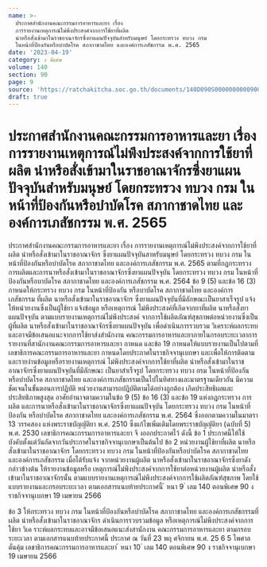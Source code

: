 ```yaml
---
name: >-
  ประกาศสำนักงานคณะกรรมการอาหารและยา เรื่อง
  การรายงานเหตุการณ์ไม่พึงประสงค์จากการใช้ยาที่ผลิต
  นำหรือสั่งเข้ามาในราชอาณาจักรซึ่งยาแผนปัจจุบันสำหรับมนุษย์ โดยกระทรวง ทบวง กรม
  ในหน้าที่ป้องกันหรือบำบัดโรค สภากาชาดไทย และองค์การเภสัชกรรม พ.ศ. 2565
date: '2023-04-19'
category: ง พิเศษ
volume: 140
section: 90
page: 9
source: 'https://ratchakitcha.soc.go.th/documents/140D090S0000000000900.pdf'
draft: true
---
```


# ประกาศสำนักงานคณะกรรมการอาหารและยา เรื่อง การรายงานเหตุการณ์ไม่พึงประสงค์จากการใช้ยาที่ผลิต นำหรือสั่งเข้ามาในราชอาณาจักรซึ่งยาแผนปัจจุบันสำหรับมนุษย์ โดยกระทรวง ทบวง กรม ในหน้าที่ป้องกันหรือบำบัดโรค สภากาชาดไทย และองค์การเภสัชกรรม พ.ศ. 2565

ประกาศสำนักงานคณะกรรมการอาหารและยา เรื่อง การรายงานเหตุการณ์ไม่พึงประสงค์จากการใช้ยาที่ผลิต นำหรือสั่งเข้ามาในราชอาณาจักร ซึ่งยาแผนปัจจุบันสาหรับมนุษย์ โดยกระทรวง ทบวง กรม ในหน้าที่ป้องกันหรือบำบัดโรค สภากาชาดไทย และองค์การเภสัชกรรม พ.ศ. 2565 ตามที่กฎกระทรวง การผลิตและการนาหรือสั่งเข้ามาในราชอาณาจักรซึ่งยาแผนปัจจุบัน โดยกระทรวง ทบวง กรม ในหน้าที่ป้องกันหรือบาบัดโรค สภากาชาดไทย และองค์การเภสัชกรรม พ.ศ. 2564 ข้อ 9 (5) และข้อ 16 (3) กาหนดให้กระทรวง ทบวง กรม ในหน้าที่ป้องกัน หรือบาบัดโรค สภากาชาดไทย และองค์การเภสัชกรรม ที่ผลิต นาหรือสั่งเข้ามาในราชอาณาจักร ซึ่งยาแผนปัจจุบันที่มีลักษณะเป็นยาสาเร็จรูป แจ้งให้หน่วยงานซึ่งเป็นผู้ใช้ยา แจ้งข้อมูล หรือเหตุการณ์ ไม่พึงประสงค์ที่เกิดจากยาที่ผลิต นาหรือสั่งยาแผนปัจจุบัน ตามแบบรายงานเหตุการณ์ไม่พึงประสงค์ จากการใช้ผลิตภัณฑ์สุขภาพต่อหน่วยงานซึ่งเป็นผู้ที่ผลิต นาหรือสั่งเข้ามาในราชอาณาจักรซึ่งยาแผนปัจจุบัน เพื่อดำเนินการรวบรวม วิเคราะห์ผลกระทบ และอาจมีข้อเสนอแนะจากการใช้ยาส่งสำนักงาน คณะกรรมการอาหารและยาภายในกรอบระยะเวลาการรายงานที่สานักงานคณะกรรมการอาหารและยา กาหนด และข้อ 19 กาหนดให้แบบรายงานเป็นไปตามที่เลขาธิการคณะกรรมการอาหารและยา กาหนดโดยประกาศในราชกิจจานุเบกษา และเพื่อให้การติดตามและรายงำนข้อมูลหรือรายงานเหตุการณ์ ไม่พึงประสงค์จากการใช้ยาที่ผลิต นำหรือสั่งเข้ามาในราชอาณาจักรซึ่งยาแผนปัจจุบันที่มีลักษณะ เป็นยาสำเร็จรูป โดยกระทรวง ทบวง กรม ในหน้าที่ป้องกันหรือบำบัดโรค สภากาชาดไทย และองค์การเภสัชกรรมเป็นไปในทิศทางและมาตรฐานเดียวกัน มีความชัดเจนในขั้นตอนการปฏิบัติ หน่วยงานสามารถปฏิบัติตามได้อย่างถูกต้อง เกิดประสิทธิผลและประสิทธิภาพสูงสุด อาศัยอำนาจตามความในข้อ 9 (5) ข้อ 16 (3) และข้อ 19 แห่งกฎกระทรวง การผลิต และการนาหรือสั่งเข้ามาในราชอาณาจักรซึ่งยาแผนปัจจุบัน โดยกระทรวง ทบวง กรม ในหน้าที่ป้องกัน หรือบำบัดโรค สภากาชาดไทย และองค์การเภสัชกรรม พ.ศ. 2564 ซึ่งออกตามความในมาตรา 13 วรรคสอง แห่งพระราชบัญญัติยา พ.ศ. 2510 ซึ่งแก้ไขเพิ่มเติมโดยพระราชบัญญัติยา (ฉบับที่ 5) พ.ศ. 2530 เลขาธิการคณะกรรมการอาหารและยา จึ งออกประกาศไว้ ดังนี้ ข้อ 1 ประกาศนี้ให้ใช้บังคับตั้งแต่วันถัดจากวันประกาศในราชกิจจานุเบกษาเป็นต้นไป ข้อ 2 หน่วยงานผู้ใช้ยาที่ผลิต นาหรือสั่งเข้ามาในราชอาณาจักร โดยกระทรวง ทบวง กรม ในหน้าที่ป้องกันหรือบำบัดโรค สภากาชาดไทย และองค์การเภสัชกรรม เมื่อได้รับแจ้ง จากหน่วยงานผู้ผลิต นาหรือสั่งเข้ามาในราชอาณาจักรซึ่งยาดังกล่าวข้างต้น ให้รายงานข้อมูลหรือ เหตุการณ์ไม่พึงประสงค์จากการใช้ยาต่อหน่วยงานผู้ผลิต นำหรือสั่งเข้ามาในราชอาณาจักรนั้น ตามแบบรายงานเหตุการณ์ไม่พึงประสงค์จากการใช้ผลิตภัณฑ์สุขภาพ โดยใช้แบบรายงานและกรอบระยะเวลา ตามเอกสารแนบท้ายประกาศนี้ ้ หนา 9 ่ เลม 140 ตอนพิเศษ 90 ง ราชกิจจานุเบกษา 19 เมษายน 2566

ข้อ 3 ให้กระทรวง ทบวง กรม ในหน้าที่ป้องกันหรือบำบัดโรค สภากาชาดไทย และองค์การเภสัชกรรมที่ผลิต นำหรือสั่งเข้ามาในราชอาณาจักร ดำเนินการรวบรวมข้อมูล หรือเหตุการณ์ไม่พึงประสงค์จากการใช้ยา วิเค ราะห์ผลกระทบและอาจมีข้อเสนอแนะส่งสานักงาน คณะกรรมการอาหารและยา ตามกรอบระยะเวลา ตามเอกสารแนบท้ายประกาศนี้ ประกาศ ณ วันที่ 23 พฤ ศจิกายน พ.ศ. 25 6 5 ไพศาล ดั่นคุ้ม เลขาธิการคณะกรรมการอาหารและยา ้ หนา 10 ่ เลม 140 ตอนพิเศษ 90 ง ราชกิจจานุเบกษา 19 เมษายน 2566













































































